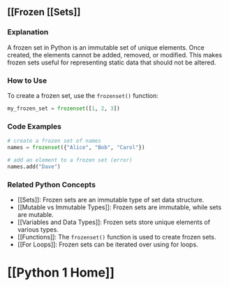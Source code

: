 ## [[Frozen [[Sets]]

### Explanation
A frozen set in Python is an immutable set of unique elements. Once created, the elements cannot be added, removed, or modified. This makes frozen sets useful for representing static data that should not be altered.

### How to Use
To create a frozen set, use the `frozenset()` function:

```python
my_frozen_set = frozenset([1, 2, 3])
```

### Code Examples
```python
# create a frozen set of names
names = frozenset({"Alice", "Bob", "Carol"})

# add an element to a frozen set (error)
names.add("Dave")
```

### Related Python Concepts
- [[Sets]]: Frozen sets are an immutable type of set data structure.
- [[Mutable vs Immutable Types]]: Frozen sets are immutable, while sets are mutable.
- [[Variables and Data Types]]: Frozen sets store unique elements of various types.
- [[Functions]]: The `frozenset()` function is used to create frozen sets.
- [[For Loops]]: Frozen sets can be iterated over using for loops.
# [[Python 1 Home]]